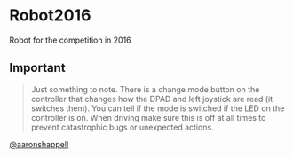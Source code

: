 # Robot2016
Robot for the competition in 2016

## Important
> Just something to note. There is a change mode button on the controller that changes how the DPAD and left joystick are read (it switches them). You can tell if the mode is switched if the LED on the controller is on.
When driving make sure this is off at all times to prevent catastrophic bugs or unexpected actions.

[@aaronshappell](https://github.com/aaronshappell)
